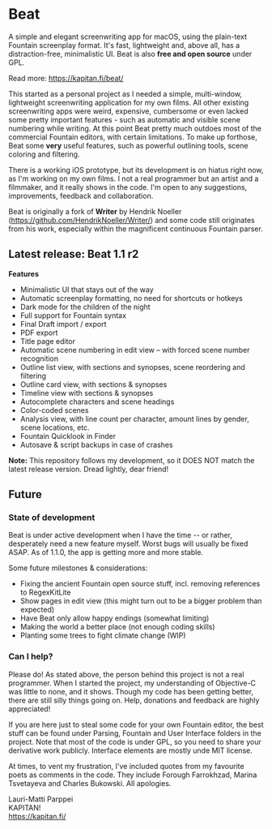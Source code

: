 # Beat

A simple and elegant screenwriting app for macOS, using the plain-text Fountain screenplay format. It's fast, lightweight and, above all, has a distraction-free, minimalistic UI. Beat is also **free and open source** under GPL.

Read more: https://kapitan.fi/beat/

This started as a personal project as I needed a simple, multi-window, lightweight screenwriting application for my own films. All other existing screenwriting apps were weird, expensive, cumbersome or even lacked some pretty important features - such as automatic and visible scene numbering while writing. At this point Beat pretty much outdoes most of the commercial Fountain editors, with certain limitations. To make up forthose, Beat some **very** useful features, such as powerful outlining tools, scene coloring and filtering. 

There is a working iOS prototype, but its development is on hiatus right now, as I'm working on my own films. I not a real programmer but an artist and a filmmaker, and it really shows in the code. I'm open to any suggestions, improvements, feedback and collaboration. 

Beat is originally a fork of **Writer** by Hendrik Noeller (https://github.com/HendrikNoeller/Writer/) and some code still originates from his work, especially within the magnificent continuous Fountain parser.


## Latest release: Beat 1.1 r2

**Features**
* Minimalistic UI that stays out of the way
* Automatic screenplay formatting, no need for shortcuts or hotkeys
* Dark mode for the children of the night
* Full support for Fountain syntax
* Final Draft import / export
* PDF export
* Title page editor
* Automatic scene numbering in edit view – with forced scene number recognition
* Outline list view, with sections and synopses, scene reordering and filtering
* Outline card view, with sections & synopses
* Timeline view with sections & synopses
* Autocomplete characters and scene headings
* Color-coded scenes
* Analysis view, with line count per character, amount lines by gender, scene locations, etc.
* Fountain Quicklook in Finder
* Autosave & script backups in case of crashes 

**Note:** This repository follows my development, so it DOES NOT match the latest release version. Dread lightly, dear friend!

## Future

### State of development

Beat is under active development when I have the time -- or rather, desperately need a new feature myself. Worst bugs will usually be fixed ASAP. As of 1.1.0, the app is getting more and more stable.

Some future milestones & considerations:

* Fixing the ancient Fountain open source stuff, incl. removing references to RegexKitLite
* Show pages in edit view (this might turn out to be a bigger problem than expected)
* Have Beat only allow happy endings (somewhat limiting)
* Making the world a better place (not enough coding skills)
* Planting some trees to fight climate change (WIP)

### Can I help?

Please do! As stated above, the person behind this project is not a real programmer. When I started the project, my understanding of Objective-C was little to none, and it shows. Though my code has been getting better, there are still silly things going on. Help, donations and feedback are highly appreciated! 

If you are here just to steal some code for your own Fountain editor, the best stuff can be found under Parsing, Fountain and User Interface folders in the project. Note that most of the code is under GPL, so you need to share your derivative work publicly. Interface elements are mostly unde MIT license. 

At times, to vent my frustration, I've included quotes from my favourite poets as comments in the code. They include Forough Farrokhzad, Marina Tsvetayeva and Charles Bukowski. All apologies.

Lauri-Matti Parppei  
KAPITAN!  
https://kapitan.fi/
